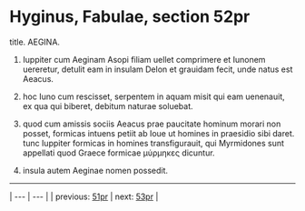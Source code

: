 # Hyginus, Fabulae, section 52pr

title. AEGINA.



1. Iuppiter cum Aeginam Asopi filiam uellet comprimere et Iunonem uereretur, detulit eam in insulam Delon et grauidam fecit, unde natus est Aeacus.



2. hoc Iuno cum rescisset, serpentem in aquam misit qui eam uenenauit, ex qua qui biberet, debitum naturae soluebat.



3. quod cum amissis sociis Aeacus prae paucitate hominum morari non posset, formicas intuens petiit ab Ioue ut homines in praesidio sibi daret. tunc Iuppiter formicas in homines transfigurauit, qui Myrmidones sunt appellati quod Graece formicae μύρμηκες dicuntur.



4. insula autem Aeginae nomen possedit.



---

| --- | --- |
| previous: [51pr](../51pr/) | next: [53pr](../53pr/) |